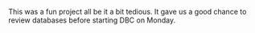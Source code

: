 This was a fun project all be it a bit tedious. It gave us a good chance to review databases before starting DBC on Monday. 
